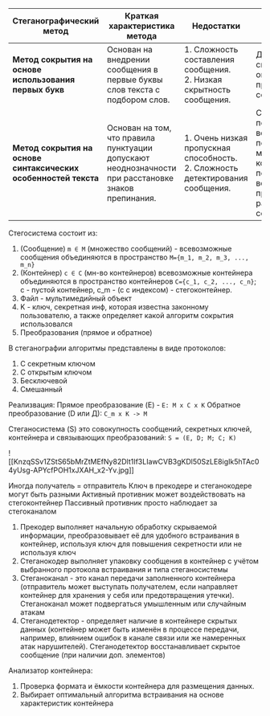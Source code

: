 
| Стеганографический метод                                        | Краткая характеристика метода                                                                       | Недостатки                                                                        | Преимущества                                                                                                                          |
| --------------------------------------------------------------- | --------------------------------------------------------------------------------------------------- | --------------------------------------------------------------------------------- | ------------------------------------------------------------------------------------------------------------------------------------- |
| **Метод сокрытия на основе использования первых букв**          | Основан на внедрении сообщения в первые буквы слов текста с подбором слов.                          | 1. Сложность составления сообщения.<br>2. Низкая скрытность сообщения.            | Дает большую свободу выбора оператору, придумывающему сообщение.                                                                      |
| **Метод сокрытия на основе синтаксических особенностей текста** | Основан на том, что правила пунктуации допускают неоднозначности при расстановке знаков препинания. | 1. Очень низкая пропускная способность.<br>2. Сложность детектирования сообщения. | Существует потенциальная возможность подобрать такой метод, при котором потребуются весьма сложные процедуры для раскрытия сообщения. |

Стегосистема состоит из:
1. (Сообщение) `m ∈ M` (множество сообщений) - всевозможные сообщения объединяются в пространство `M={m_1, m_2, m_3, ..., m_n}`
2. (Контейнер) `c ∈ C` (мн-во контейнеров) всевозможные контейнера объединяются в пространство контейнеров `C={c_1, c_2, ..., c_n}`; c - пустой контейнер, с_m - (c с индексом)  - стегоконтейнер.
3. Файл - мультимедийный объект
4. K - ключ, секретная  инф, которая известна законному пользователю, а также определяет какой алгоритм сокрытия использовался
5. Преобразования (прямое и обратное)

В стеганографии алгоритмы представлены в виде протоколов: 
1. С секретным ключом
2. С открытым ключом
3. Бесключевой
4. Смешанный

Реализвация:
Прямое преобразование (E) - `E: M x C x K`
Обратное преобразование (D или Д): `C_m x K -> M`

Стеганосистема (S) это совокупность сообщений, секретных ключей, контейнера и связывающих преобразований: `S = (E, D; M; C; K)`

![[KnzqSSv1ZStS65bMrZtMEfNy82Dlt1If3LIawCVB3gKDl50SzLE8igIk5hTAc04yUsg-APYcfPOH1xJXAH_x2-Yv.jpg]]

Иногда получатель = отправитель
Ключ в прекодере и стеганокодере могут быть разными
Активный противник может воздействовать на стегоконтейнер
Пассивный противник просто наблюдает за стегоканалом

1. Прекодер выполняет начальную обработку скрываемой информации, преобразовывает её для удобного встраивания в контейнер, используя ключ для повышения секретности или не используя ключ 
2. Стеганокодер выполняет упаковку сообщения в контейнер с учётом выбранного протокола встраивания и типа стеганосистемы
3. Стеганоканал - это канал передачи заполненного контейнера (отправитель может выступать получателем, если направляет контейнер для хранения у себя или предотвращения утечки). Стеганоканал может подвергаться умышленным или случайным атакам
4. Стеганодетектор - определяет наличие в контейнере скрытых данных (контейнер может быть изменён в процессе передачи, например, влиянием ошибок в канале связи или же намеренных атак нарушителей). Стеганодетектор восстанавливает скрытое сообщение (при наличии доп. элементов)

Анализатор контейнера:
1. Проверка формата и ёмкости контейнера для размещения данных.
2. Выбирает оптимальный алгоритма встраивания на основе характеристик контейнера